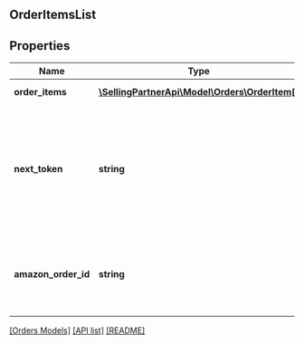 ## OrderItemsList

## Properties

Name | Type | Description | Notes
------------ | ------------- | ------------- | -------------
**order_items** | [**\SellingPartnerApi\Model\Orders\OrderItem[]**](OrderItem.md) | A list of order items. |
**next_token** | **string** | When present and not empty, pass this string token in the next request to return the next response page. | [optional]
**amazon_order_id** | **string** | An Amazon-defined order identifier, in 3-7-7 format. |

[[Orders Models]](../) [[API list]](../../Api) [[README]](../../../README.md)
